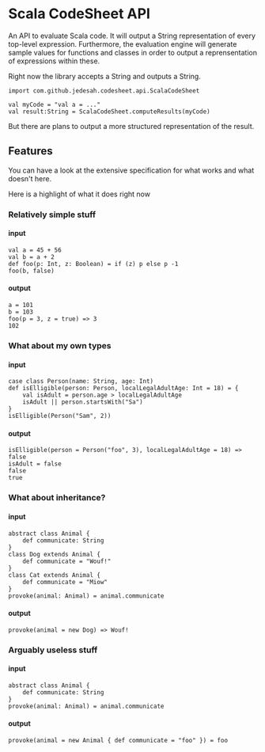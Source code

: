 Scala CodeSheet API
===================

An API to evaluate Scala code. It will output a String representation of every top-level expression. Furthermore, the evaluation engine will generate sample values for functions and classes in order to output a reprensentation of expressions within these.

Right now the library accepts a String and outputs a String.

    import com.github.jedesah.codesheet.api.ScalaCodeSheet
    
    val myCode = "val a = ..."
    val result:String = ScalaCodeSheet.computeResults(myCode)
    
But there are plans to output a more structured representation of the result.

## Features

You can have a look at the extensive specification for what works and what doesn't here.

Here is a highlight of what it does right now

### Relatively simple stuff

#### input

    val a = 45 + 56
    val b = a + 2
    def foo(p: Int, z: Boolean) = if (z) p else p -1
    foo(b, false)
    
#### output

    a = 101
    b = 103
    foo(p = 3, z = true) => 3
    102
    
### What about my own types

#### input

    case class Person(name: String, age: Int)
    def isElligible(person: Person, localLegalAdultAge: Int = 18) = {
        val isAdult = person.age > localLegalAdultAge
        isAdult || person.startsWith("Sa")
    }
    isElligible(Person("Sam", 2))
    
#### output

    
    isElligible(person = Person("foo", 3), localLegalAdultAge = 18) => false
    isAdult = false
    false
    true
    
### What about inheritance?

#### input

    abstract class Animal {
        def communicate: String
    }
    class Dog extends Animal {
        def communicate = "Wouf!"
    }
    class Cat extends Animal {
        def communicate = "Miow"
    }
    provoke(animal: Animal) = animal.communicate
    
#### output

    
    
    
    
    
    
    
    
    
    provoke(animal = new Dog) => Wouf!
    
### Arguably useless stuff

#### input

    abstract class Animal {
        def communicate: String
    }
    provoke(animal: Animal) = animal.communicate
    
#### output

    
    
    provoke(animal = new Animal { def communicate = "foo" }) = foo
    
